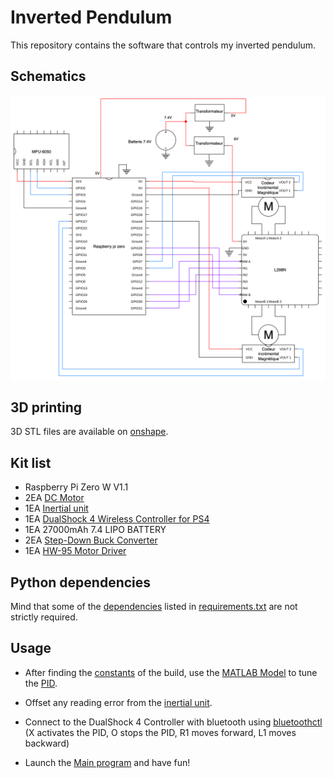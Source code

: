 # Inverted Pendulum
This repository contains the software that controls my inverted pendulum.

## Schematics
![Schematics](./schematics.svg)

## 3D printing

3D STL files are available on [onshape](https://cad.onshape.com/documents/99b23c697db4fbadab78f74f/w/2d03e69731836f0563bc861c/e/28dfe77486ea93adba587849?renderMode=0&uiState=687cd84c7bea8912093d7078).

## Kit list
- Raspberry Pi Zero W V1.1
- 2EA [DC Motor](https://www.lextronic.fr/motoreducteur-e37025gm-060035-76789.html)
- 1EA [Inertial unit](https://www.amazon.fr/modules-MPU-6050-gyroscope-Gyroscope-Convertisseur/dp/B07XRK5FHP/ref=sr_1_1?crid=2YAI468S8FFUK&keywords=mpu6050&qid=1707762342&sprefix=MPU+%2Caps%2C73&sr=8-1-spons&sp_csd=d2lkZ2V0TmFtZT1zcF9hdGY&psc=1)
- 1EA [DualShock 4 Wireless Controller for PS4](https://www.amazon.com/DualShock-Wireless-Controller-PlayStation-Black-4/dp/B01LWVX2RG/ref=sr_1_3?crid=3VCD8SNJ5OC9V&dib=eyJ2IjoiMSJ9.mHQUtBWr0GQpXHREK6nnQEUyRpLpvnN86JYjhenJDKbV48k0wxb9eXeOUzyv2C6hn9T7rK1UDBS58P-s-1elOe2bwho5zmyKHl8KX1XMsJIuBGSassvNYHDKVCJYVAizYRj_qrmT899FHdCAkoKw8F_R0QEjiPyb3pfZH0L1V6UXVmwbwY_1jkm5lMH7D08OzeYzKQX0Bv4sIj8BOBHuH0jpfj0sBARS24TXX9jJZKA.LztNaB6LOqICfW5aKPGYqn6nGXZjnlPaZ67Fa8IhqAk&dib_tag=se&keywords=ps4%2Bcontroller&qid=1753014405&sprefix=PS4%2Bcont%2Caps%2C155&sr=8-3&th=1)
- 1EA 27000mAh 7.4 LIPO BATTERY
- 2EA [Step-Down Buck Converter](https://www.amazon.fr/Hailege-Lithium-Battery-Charging-Converter/dp/B07XXSQ327/ref=sr_1_5?__mk_fr_FR=ÅMÅŽÕÑ&crid=8SCSFFI6OPCE&dib=eyJ2IjoiMSJ9.4buCqRudgf8loGGEMWY3wDicZFtQ1-IuGG5LDQR1g8bNy9QyZn1kpUzlyKKtXp-KcQow9VngT7igrp7Ruh6GD6kgL-n9pV8R7CFZ1ViEjByVoN9uNJobswyZcAxDDWCHsHfh3dsiBYsWsnU83GsQK26NMCDmHygTpvQoJq-pp1U4hkCrcztT3_vy1DN8IiheqrkVnUC1llNdhPwYi3ePeuXn9lIz66hasj9xcSPtvcnZ7rqmjrlCO0Nl1cH9FD2kLu-9QmoLW7C_lQCQEB4iXGoe_YLgG9jRno8by5QU2FA.Ohd6FMWHcP3oTBmaMpP-MaoSY3Sb9mYYc1kOiWKx_4Y&dib_tag=se&keywords=XL4015&qid=1728540447&sprefix=xl4015%2Caps%2C109&sr=8-5)
- 1EA [HW-95 Motor Driver](https://www.amazon.fr/xocome-Controller-commande-voiture-intelligent/dp/B094FHW2TY/ref=sxin_23_pa_sp_search_thematic_sspa?__mk_fr_FR=ÅMÅŽÕÑ&content-id=amzn1.sym.b772482c-63e4-4eb4-a1c6-4190add0a415%3Aamzn1.sym.b772482c-63e4-4eb4-a1c6-4190add0a415&crid=2RC7D3ZGZETQU&cv_ct_cx=HW-95+Motor+Driver&keywords=HW-95+Motor+Driver&pd_rd_i=B094FHW2TY&pd_rd_r=dbc74131-e9e3-4c04-9cc4-040acca3f291&pd_rd_w=j0rer&pd_rd_wg=HtYkv&pf_rd_p=b772482c-63e4-4eb4-a1c6-4190add0a415&pf_rd_r=6EEP06CXYYACH2KZ4Q95&qid=1753014788&sbo=RZvfv%2F%2FHxDF%2BO5021pAnSA%3D%3D&sprefix=hw-95+motor+driver%2Caps%2C67&sr=1-3-86ee67e3-2ea6-4725-8419-71cfe38eb657-spons&sp_csd=d2lkZ2V0TmFtZT1zcF9zZWFyY2hfdGhlbWF0aWM&psc=1)

## Python dependencies

Mind that some of the [dependencies](https://stackoverflow.com/questions/7225900/how-can-i-install-packages-using-pip-according-to-the-requirements-txt-file-from) listed in [requirements.txt](./requirements.txt) are not strictly required.

## Usage

- After finding the [constants](./pid_tuning/Constants.m) of the build, use the [MATLAB Model](./pid_tuning/Transfer_function.slx) to tune the [PID](./PID_Control.py).

- Offset any reading error from the [inertial unit](./Inertial_unit_Calibration.py).

- Connect to the DualShock 4 Controller with bluetooth using [bluetoothctl](https://salamwaddah.com/blog/connecting-ps4-controller-to-raspberry-pi-via-bluetooth) (X activates the PID, O stops the PID, R1 moves forward, L1 moves backward)

- Launch the [Main program](./PID_Control.py) and have fun!